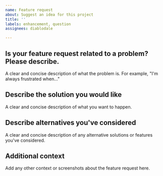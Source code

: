 ```yaml
---
name: Feature request
about: Suggest an idea for this project
title: ''
labels: enhancement, question
assignees: diablodale

---
```


## Is your feature request related to a problem? Please describe.

A clear and concise description of what the problem is. For example, "I'm always frustrated when..."

## Describe the solution you would like

A clear and concise description of what you want to happen.

## Describe alternatives you've considered

A clear and concise description of any alternative solutions or features you've considered.

## Additional context

Add any other context or screenshots about the feature request here.
